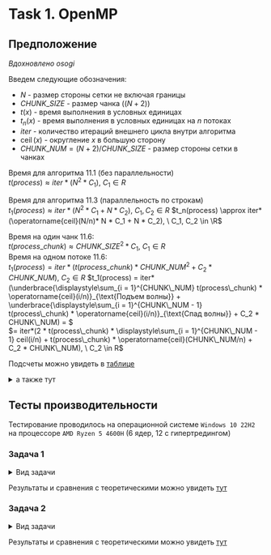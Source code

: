 # Task 1. OpenMP

## Предположение

*Вдохновлено osogi*

Введем следующие обозначения:

- $`N`$ - размер стороны сетки не включая границы
- $`CHUNK\_SIZE`$ - размер чанка ($`(N+2)%CHUNK\_SIZE == 0`$)
- $`t(x)`$ - время выполнения в условных единицах
- $`t_n(x)`$ - время выполнения в условных единицах на $`n`$ потоках
- $`iter`$ - количество итераций внешнего цикла внутри алгоритма
- $`\operatorname{ceil}(x)`$ - округление $`x`$ в большую сторону
- $`CHUNK\_NUM = (N+2) / CHUNK\_SIZE`$ - размер стороны сетки в чанках

Время для алгоритма 11.1 (без параллельности)  
$`t(process) \approx iter*(N^2 * C_1), \ C_1 \in R`$

Время для алгоритма 11.3 (параллельность по строкам)  
$`t_1(process) \approx iter*(N^2 * C_1 + N * C_2), \ C_1, C_2 \in R`$
$`t_n(process) \approx iter*(\operatorname{ceil}(N/n)* N * C_1 + N * C_2), \ C_1, C_2 \in \R`$

Время на один чанк 11.6:  
$`t(process\_chunk) \approx CHUNK\_SIZE^2 * C_1, \ C_1 \in R`$  
Время на одном потоке 11.6:  
$`t_1(process) = iter*(t(process\_chunk)*CHUNK\_NUM^2 + C_2 * CHUNK\_NUM), \ C_2 \in R`$
$`t_1(process) = iter*(\underbrace{\displaystyle\sum_{i = 1}^{CHUNK\_NUM}
t(process\_chunk) * \operatorname{ceil}(i/n)}_{\text{Подъем волны}} +
\underbrace{\displaystyle\sum_{i = 1}^{CHUNK\_NUM - 1} t(process\_chunk) * 
\operatorname{ceil}(i/n)}_{\text{Спад волны}} + C_2 * CHUNK\_NUM) = `$  
$`= iter*(2 * t(process\_chunk) * \displaystyle\sum_{i = 1}^{CHUNK\_NUM - 1} ceil(i/n) +
t(process\_chunk) * \operatorname{ceil}(CHUNK\_NUM/n) + C_2 * CHUNK\_NUM), \ C_2 \in R`$

Подсчеты можно увидеть
в [таблице](https://docs.google.com/spreadsheets/d/1jxdAneSE_nq_82XzDoQFgnv49XIwvKHlEUJbJJ0U0bY/edit?usp=sharing)

<details>
<summary>а также тут</summary>

Для $`N = 98`$, $`CHUNK\_SIZE = 20`$

| Алгоритм | Количество потоков | условное время на итерацию | предположительный прирост производительности |
|----------|--------------------|----------------------------|----------------------------------------------|
| 11.1	    | 1                  | 9604                       | 1                                            |
| 11.3	    | 1	                 | 9702	                      | 0.9898989899                                 |
| 11.3	    | 2	                 | 4900	                      | 1.96                                         |
| 11.3	    | 6	                 | 1764	                      | 5.444444444                                  |
| 11.3	    | 12                 | 980                        | 9.8                                          |
| 11.6	    | 1	                 | 10005                      | 0.95992004                                   |
| 11.6	    | 2	                 | 6005	                      | 1.599333888                                  |
| 11.6	    | 6	                 | 3605	                      | 2.66407767                                   |
| 11.6	    | 12                 | 3605                       | 2.66407767                                   |

Для $`N = 498`$, $`CHUNK\_SIZE = 50`$

| Алгоритм | Количество потоков | условное время на итерацию | предположительный прирост производительности |
|----------|--------------------|----------------------------|----------------------------------------------|
| 11.1     | 1                  | 248004                     | 1                                            |
| 11.3     | 1                  | 248502                     | 0.997995992                                  |
| 11.3     | 2                  | 124500                     | 1.992                                        |
| 11.3     | 6                  | 41832                      | 5.928571429                                  |
| 11.3     | 12                 | 21414                      | 11.58139535                                  |
| 11.6     | 1                  | 250010                     | 0.9919763209                                 |
| 11.6     | 2                  | 137510                     | 1.803534288                                  |
| 11.6     | 6                  | 65010                      | 3.814859252                                  |
| 11.6     | 12                 | 47510                      | 5.220037887                                  |

Для $`N = 498`$, $`CHUNK\_SIZE = 50`$

| Алгоритм | Количество потоков | условное время на итерацию | предположительный прирост производительности |
|----------|--------------------|----------------------------|----------------------------------------------|
| 11.1     | 1                  | 248004                     | 1                                            |
| 11.3     | 1                  | 248502                     | 0.997995992                                  |
| 11.3     | 2                  | 124500                     | 1.992                                        |
| 11.3     | 6                  | 41832                      | 5.928571429                                  |
| 11.3     | 12                 | 21414                      | 11.58139535                                  |
| 11.6     | 1                  | 250010                     | 0.9919763209                                 |
| 11.6     | 2                  | 137510                     | 1.803534288                                  |
| 11.6     | 6                  | 65010                      | 3.814859252                                  |
| 11.6     | 12                 | 47510                      | 5.220037887                                  |

Для $`N = 498`$, $`CHUNK\_SIZE = 100`$

| Алгоритм | Количество потоков | условное время на итерацию | предположительный прирост производительности |
|----------|--------------------|----------------------------|----------------------------------------------|
| 11.1     | 1                  | 248004                     | 1                                            |
| 11.3     | 1                  | 248502                     | 0.997995992                                  |
| 11.3     | 2                  | 124500                     | 1.992                                        |
| 11.3     | 6                  | 41832                      | 5.928571429                                  |
| 11.3     | 12                 | 21414                      | 11.58139535                                  |
| 11.6     | 1                  | 250005                     | 0.9919961601                                 |
| 11.6     | 2                  | 150005                     | 1.65330489                                   |
| 11.6     | 6                  | 90005                      | 2.75544692                                   |
| 11.6     | 12                 | 90005                      | 2.75544692                                   |

Для $`N = 3998`$, $`CHUNK\_SIZE = 100`$

| Алгоритм | Количество потоков | условное время на итерацию | предположительный прирост производительности |
|----------|--------------------|----------------------------|----------------------------------------------|
| 11.1     | 1                  | 15984004                   | 1                                            |
| 11.3     | 1                  | 15988002                   | 0.9997499375                                 |
| 11.3     | 2                  | 7996000                    | 1.999                                        |
| 11.3     | 6                  | 2670664                    | 5.98502994                                   |
| 11.3     | 12                 | 1339330                    | 11.93432836                                  |
| 11.6     | 1                  | 16000040	                  | 0.9989977525                                 |
| 11.6     | 2                  | 8200040                    | 1.949259272                                  |
| 11.6     | 6                  | 3010040                    | 5.310229764                                  |
| 11.6     | 12                 | 1720040                    | 9.29280947                                   |

</details>

## Тесты производительности

Тестирование проводилось на операционной системе `Windows 10 22H2` на процессоре `AMD Ryzen 5 4600H` (6 ядер, 12 с
гипертредингом)

### Задача 1
<details>
<summary>Вид задачи</summary>
Задача:

![Задача 1](tasks/task_1/func.png)

Результат при n=100:

![Результат при n=100](tasks/task_1/u_graph.png)
</details>

Результаты и сравнения с теоретическими можно увидеть [тут](https://docs.google.com/spreadsheets/d/1jxdAneSE_nq_82XzDoQFgnv49XIwvKHlEUJbJJ0U0bY/edit?usp=sharing#gid=676081853) 

### Задача 2
<details>
<summary>Вид задачи</summary>
Задача:

![Задача 2](tasks/task_2/func.png)

Результат при n=100:

![Результат при n=100](tasks/task_2/u_graph.png)
</details>

Результаты и сравнения с теоретическими можно увидеть [тут](https://docs.google.com/spreadsheets/d/1jxdAneSE_nq_82XzDoQFgnv49XIwvKHlEUJbJJ0U0bY/edit?usp=sharing#gid=1264000672) 